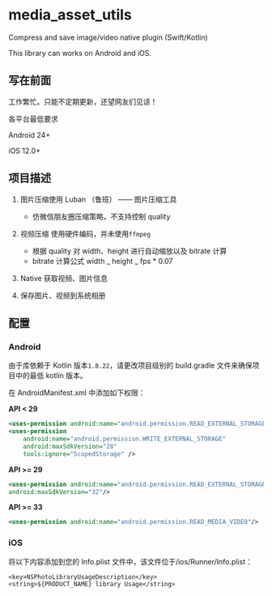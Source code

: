# media_asset_utils

Compress and save image/video native plugin (Swift/Kotlin)

This library can works on Android and iOS.

## 写在前面

工作繁忙。只能不定期更新，还望网友们见谅！

各平台最低要求

Android 24+

iOS 12.0+

## 项目描述

1. 图片压缩使用 Luban （鲁班） —— 图片压缩工具
   - 仿微信朋友圈压缩策略，不支持控制 quality
2. 视频压缩 使用硬件编码，并未使用`ffmpeg`

   - 根据 quality 对 width、height 进行自动缩放以及 bitrate 计算
   - bitrate 计算公式 width _ height _ fps \* 0.07

3. Native 获取视频、图片信息

4. 保存图片、视频到系统相册

## 配置

### Android

由于库依赖于 Kotlin 版本`1.8.22`，请更改项目级别的 build.gradle 文件来确保项目中的最低 kotlin 版本。

在 AndroidManifest.xml 中添加如下权限：

**API < 29**

```xml
<uses-permission android:name="android.permission.READ_EXTERNAL_STORAGE"/>
<uses-permission
    android:name="android.permission.WRITE_EXTERNAL_STORAGE"
    android:maxSdkVersion="28"
    tools:ignore="ScopedStorage" />
```

**API >= 29**

```xml
<uses-permission android:name="android.permission.READ_EXTERNAL_STORAGE"
android:maxSdkVersion="32"/>
```

**API >= 33**

```xml
<uses-permission android:name="android.permission.READ_MEDIA_VIDEO"/>
```

### iOS

将以下内容添加到您的 Info.plist 文件中，该文件位于<project root>/ios/Runner/Info.plist：

```
<key>NSPhotoLibraryUsageDescription</key>
<string>${PRODUCT_NAME} library Usage</string>
```

